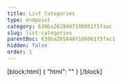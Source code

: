 ```yaml
---
title: List Categories
type: endpoint
category: 639ba2628407100061f5faac
slug: list-categories
parentDoc: 639ba2658407100061f5fac1
hidden: false
order: 1
---
```

[block:html]
{
  "html": "<style>\n.LanguagePicker-divider { \n  display: none; }\n  \n[title=\"Toggle library\"] { \n  display: none; }\n</style>"
}
[/block]
